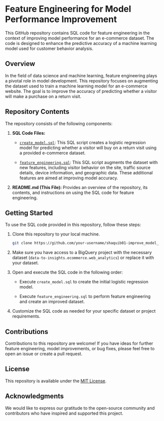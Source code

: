 
# Feature Engineering for Model Performance Improvement

This GitHub repository contains SQL code for feature engineering in the context of improving model performance for an e-commerce dataset. The code is designed to enhance the predictive accuracy of a machine learning model used for customer behavior analysis.

## Overview

In the field of data science and machine learning, feature engineering plays a pivotal role in model development. This repository focuses on augmenting the dataset used to train a machine learning model for an e-commerce website. The goal is to improve the accuracy of predicting whether a visitor will make a purchase on a return visit.

## Repository Contents

The repository consists of the following components:

1. **SQL Code Files:**
    - [`create_model.sql`](create_model.sql): This SQL script creates a logistic regression model for predicting whether a visitor will buy on a return visit using a provided e-commerce dataset.

    - [`feature_engineering.sql`](feature_engineering.sql): This SQL script augments the dataset with new features, including visitor behavior on the site, traffic source details, device information, and geographic data. These additional features are aimed at improving model accuracy.

2. **README.md (This File):** Provides an overview of the repository, its contents, and instructions on using the SQL code for feature engineering.

## Getting Started

To use the SQL code provided in this repository, follow these steps:

1. Clone this repository to your local machine.

   ```bash
   git clone https://github.com/your-username/shaquib01-improve_model_performance_feature_engineering.git
   ```

2. Make sure you have access to a BigQuery project with the necessary dataset (`data-to-insights.ecommerce.web_analytics`) or replace it with your dataset.

3. Open and execute the SQL code in the following order:

    - Execute `create_model.sql` to create the initial logistic regression model.
    
    - Execute `feature_engineering.sql` to perform feature engineering and create an improved dataset.

4. Customize the SQL code as needed for your specific dataset or project requirements.

## Contributions

Contributions to this repository are welcome! If you have ideas for further feature engineering, model improvements, or bug fixes, please feel free to open an issue or create a pull request.

## License

This repository is available under the [MIT License](LICENSE).

## Acknowledgments

We would like to express our gratitude to the open-source community and contributors who have inspired and supported this project.
